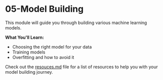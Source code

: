 # 05-Model Building

This module will guide you through building various machine learning models.

**What You'll Learn:**

- Choosing the right model for your data
- Training models
- Overfitting and how to avoid it

Check out the [resouces.md](resources.md) file for a list of resources to help you with your model building journey.